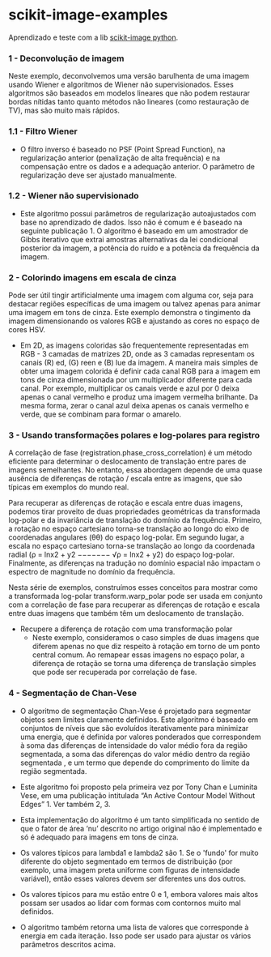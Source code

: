 # scikit-image-examples
Aprendizado e teste com a lib [scikit-image python](https://scikit-image.org).

### 1 - Deconvolução de imagem
  Neste exemplo, deconvolvemos uma versão barulhenta de uma imagem usando Wiener e algoritmos de Wiener não supervisionados. Esses algoritmos são baseados em modelos lineares que não podem restaurar bordas nítidas tanto quanto métodos não lineares (como restauração de TV), mas são muito mais rápidos.
  ### 1.1 - Filtro Wiener
  - O filtro inverso é baseado no PSF (Point Spread Function), na regularização anterior (penalização de alta frequência) e na compensação entre os dados e a adequação anterior. O   parâmetro de regularização deve ser ajustado manualmente. 

  ### 1.2 - Wiener não supervisionado
  - Este algoritmo possui parâmetros de regularização autoajustados com base no aprendizado de dados. Isso não é comum e é baseado na seguinte publicação 1. O algoritmo é baseado em   um amostrador de Gibbs iterativo que extrai amostras alternativas da lei condicional posterior da imagem, a potência do ruído e a potência da frequência da imagem.

### 2 - Colorindo imagens em escala de cinza
Pode ser útil tingir artificialmente uma imagem com alguma cor, seja para destacar regiões específicas de uma imagem ou talvez apenas para animar uma imagem em tons de cinza. Este exemplo demonstra o tingimento da imagem dimensionando os valores RGB e ajustando as cores no espaço de cores HSV.

  - Em 2D, as imagens coloridas são frequentemente representadas em RGB - 3 camadas de matrizes 2D, onde as 3 camadas representam os canais (R) ed, (G) reen e (B) lue da imagem. A   maneira mais simples de obter uma imagem colorida é definir cada canal RGB para a imagem em tons de cinza dimensionada por um multiplicador diferente para cada canal. Por       exemplo, multiplicar os canais verde e azul por 0 deixa apenas o canal vermelho e produz uma imagem vermelha brilhante. Da mesma forma, zerar o canal azul deixa apenas os      canais   vermelho e verde, que se combinam para formar o amarelo. 

### 3 - Usando transformações polares e log-polares para registro
A correlação de fase (registration.phase_cross_correlation) é um método eficiente para determinar o deslocamento de translação entre pares de imagens semelhantes. No entanto, essa abordagem depende de uma quase ausência de diferenças de rotação / escala entre as imagens, que são típicas em exemplos do mundo real.

Para recuperar as diferenças de rotação e escala entre duas imagens, podemos tirar proveito de duas propriedades geométricas da transformada log-polar e da invariância de translação do domínio da frequência. Primeiro, a rotação no espaço cartesiano torna-se translação ao longo do eixo de coordenadas angulares (θθ) do espaço log-polar. Em segundo lugar, a escala no espaço cartesiano torna-se translação ao longo da coordenada radial (ρ = lnx2 + y2 −−−−−−− √ρ = ln⁡x2 + y2) do espaço log-polar. Finalmente, as diferenças na tradução no domínio espacial não impactam o espectro de magnitude no domínio da frequência.

Nesta série de exemplos, construímos esses conceitos para mostrar como a transformada log-polar transform.warp_polar pode ser usada em conjunto com a correlação de fase para recuperar as diferenças de rotação e escala entre duas imagens que também têm um deslocamento de translação.

- Recupere a diferença de rotação com uma transformação polar
  - Neste exemplo, consideramos o caso simples de duas imagens que diferem apenas no que diz respeito à rotação em torno de um ponto central comum. Ao remapear essas imagens no espaço polar, a diferença de rotação se torna uma diferença de translação simples que pode ser recuperada por correlação de fase.

### 4 - Segmentação de Chan-Vese
  - O algoritmo de segmentação Chan-Vese é projetado para segmentar objetos sem limites claramente definidos. Este algoritmo é baseado em conjuntos de níveis que são evoluídos iterativamente para minimizar uma energia, que é definida por valores ponderados que correspondem à soma das diferenças de intensidade do valor médio fora da região segmentada, a soma das diferenças do valor médio dentro da região segmentada , e um termo que depende do comprimento do limite da região segmentada.

  - Este algoritmo foi proposto pela primeira vez por Tony Chan e Luminita Vese, em uma publicação intitulada “An Active Contour Model Without Edges” 1. Ver também 2, 3.

  - Esta implementação do algoritmo é um tanto simplificada no sentido de que o fator de área ‘nu’ descrito no artigo original não é implementado e só é adequado para imagens em tons de cinza.

  - Os valores típicos para lambda1 e lambda2 são 1. Se o 'fundo' for muito diferente do objeto segmentado em termos de distribuição (por exemplo, uma imagem preta uniforme com figuras de intensidade variável), então esses valores devem ser diferentes uns dos outros.

  - Os valores típicos para mu estão entre 0 e 1, embora valores mais altos possam ser usados ​​ao lidar com formas com contornos muito mal definidos.

  - O algoritmo também retorna uma lista de valores que corresponde à energia em cada iteração. Isso pode ser usado para ajustar os vários parâmetros descritos acima.
